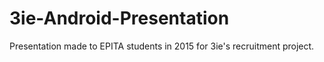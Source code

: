 # 3ie-Android-Presentation
Presentation made to EPITA students in 2015 for 3ie's recruitment project.
